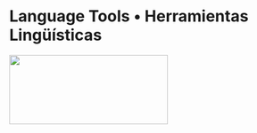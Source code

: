 <!DOCTYPE html>

<html>
<head>
<meta charset="UTF-8">
<meta name="viewport" http-equiv="Content-Type" content="text,CSS,HTML, initial-scale=1.0">
<h1>Language Tools • Herramientas Lingüísticas</h1>
<a href="MediaLengua.html"><img src="https://dzesis.github.io/languagetools/ML_banner.jpg" width="75%" height="125" align="left" border="0"></a>
</body></html>
